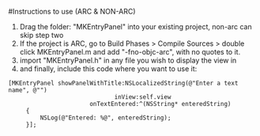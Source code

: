 #Instructions to use (ARC & NON-ARC) 
1. Drag the folder: "MKEntryPanel" into your existing project, non-arc can skip step two    
2. If the project is ARC, go to Build Phases > Compile Sources > double click MKEntryPanel.m and add "-fno-objc-arc", with no quotes to it.  
3. import "MKEntryPanel.h" in any file you wish to display the view in  
4. and finally, include this code where you want to use it:  
```
[MKEntryPanel showPanelWithTitle:NSLocalizedString(@"Enter a text name", @"")  
                              inView:self.view  
                       onTextEntered:^(NSString* enteredString)  
     {  
         NSLog(@"Entered: %@", enteredString);  
     }];  
```